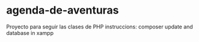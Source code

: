 # agenda-de-aventuras
Proyecto para seguir las clases de PHP
instruccions:
composer update
and database in xampp
